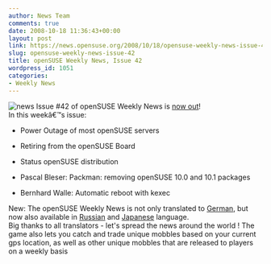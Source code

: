 ```yaml
---
author: News Team
comments: true
date: 2008-10-18 11:36:43+00:00
layout: post
link: https://news.opensuse.org/2008/10/18/opensuse-weekly-news-issue-42/
slug: opensuse-weekly-news-issue-42
title: openSUSE Weekly News, Issue 42
wordpress_id: 1051
categories:
- Weekly News
---
```


![news](//news.opensuse.org/wp-content/uploads/2007/11/knewsticker.png) Issue #42 of openSUSE Weekly News is [now out](http://en.opensuse.org/OpenSUSE_Weekly_News/42)!  
In this weekâ€™s issue:


  * Power Outage of most openSUSE servers

  * Retiring from the openSUSE Board

  * Status openSUSE distribution

  * Pascal Bleser: Packman: removing openSUSE 10.0 and 10.1 packages

  * Bernhard Walle: Automatic reboot with kexec




New: The openSUSE Weekly News is not only translated to [German](http://de.opensuse.org/OpenSUSE-Wochenschau), but now also available in [Russian](http://ru.opensuse.org/%D0%95%D0%B6%D0%B5%D0%BD%D0%B5%D0%B4%D0%B5%D0%BB%D1%8C%D0%BD%D1%8B%D0%B5_%D0%BD%D0%BE%D0%B2%D0%BE%D1%81%D1%82%D0%B8_openSUSE) and [Japanese](http://ja.opensuse.org/OpenSUSE_Weekly_News) language.   
Big thanks to all translators - let's spread the news around the world !  The game also lets you catch and trade unique mobbles based on your current gps location, as well  as other unique mobbles that are released to players on a weekly basis
